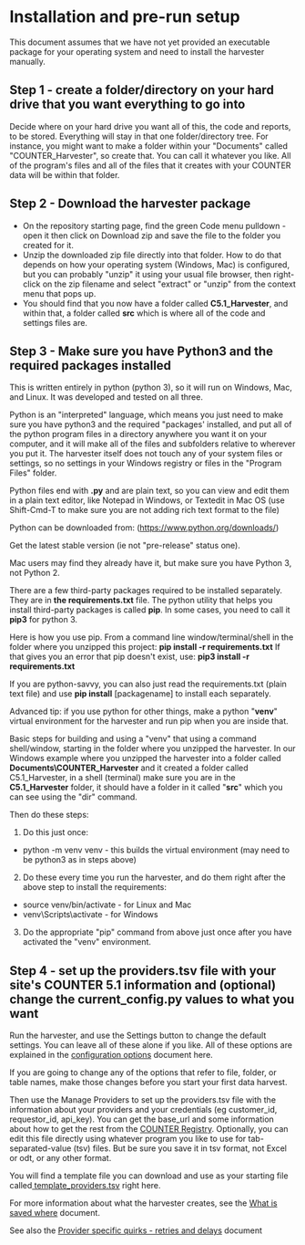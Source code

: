 # Installation and pre-run setup

This document assumes that we have not yet provided an executable package for your operating system and need to install the harvester manually.

## Step 1 - create a folder/directory on your hard drive that you want everything to go into
Decide where on your hard drive you want all of this, the code and reports, to be stored. Everything will stay in that one folder/directory tree. For instance, you might want to make a folder within your "Documents" called "COUNTER_Harvester", so create that. You can call it whatever you like. All of the program's files and all of the files that it creates with your COUNTER data will be within that folder.

## Step 2 - Download the harvester package
* On the repository starting page, find the green Code menu pulldown - open it then click on Download zip and save the file to the folder you created for it.
* Unzip the downloaded zip file directly into that folder. How to do that depends on how your operating system (Windows, Mac) is configured, but you can probably "unzip" it using your usual file browser, then right-click on the zip filename and select "extract" or "unzip" from the context menu that pops up.
* You should find that you now have a folder called **C5.1_Harvester**, and within that, a folder called **src** which is where all of the code and settings files are.
  
## Step 3 - Make sure you have Python3 and the required packages installed

This is written entirely in python (python 3), so it will run on Windows, Mac, and Linux. It was developed and tested on all three.

Python is an "interpreted" language, which means you just need to make sure you have python3 and the required "packages' installed, and put all of the python program files in a directory anywhere you want it on your computer, and it will make all of the files and subfolders relative to wherever you put it.
The harvester itself does not touch any of your system files or settings, so no settings in your Windows registry or files in the "Program Files" folder.

Python files end with **.py** and are plain text, so you can view and edit them in a plain text editor, like Notepad in Windows, 
or Textedit in Mac OS (use Shift-Cmd-T to make sure you are not adding rich text format to the file)

Python can be downloaded from: (https://www.python.org/downloads/)

Get the latest stable version (ie not "pre-release" status one).

Mac users may find they already have it, but make sure you have Python 3, not Python 2.

There are a few third-party packages required to be installed separately. They are in **the requirements.txt** file.
The python utility that helps you install third-party packages is called **pip**. In some cases, you need to call it **pip3** for python 3.

Here is how you use pip. From a command line window/terminal/shell in the folder where you unzipped this project:
**pip install -r requirements.txt**
If that gives you an error that pip doesn't exist, use:   **pip3 install -r requirements.txt**

If you are python-savvy, you can also just read the requirements.txt (plain text file) and use **pip install** [packagename] to install each separately.

Advanced tip: if you use python for other things, make a python "**venv**" virtual environment for the harvester and run pip when you are inside that.

Basic steps for building and using a "venv" that using a command shell/window, starting in the folder where you unzipped the harvester. In our Windows example where you unzipped the harvester into a folder called **Documents\COUNTER_Harvester** and it created a folder called C5.1_Harvester, in a shell (terminal) make sure you are in the **C5.1_Harvester** folder, it should have a folder in it called "**src**" which you can see using the "dir" command.

Then do these steps:

1. Do this just once:
- python -m venv venv        - this builds the virtual environment (may need to be python3 as in steps above)

2. Do these every time you run the harvester, and do them right after the above step to install the requirements:
- source venv/bin/activate    - for Linux and Mac
- venv\Scripts\activate        - for Windows

3. Do the appropriate "pip" command from above just once after you have activated the "venv" environment.


## Step 4 - set up the providers.tsv file with your site's COUNTER 5.1 information and (optional) change the current_config.py values to what you want

Run the harvester, and use the Settings button to change the default settings.  You can leave all of these alone if you like.
All of these options are explained in the [configuration options](config-options.md) document here.

If you are going to change any of the options that refer to file, folder, or table names, make those changes before you start your first data harvest.

Then use the Manage Providers to set up the providers.tsv file with the information about your providers and your credentials (eg customer_id, requestor_id, api_key).
You can get the base_url and some information about how to get the rest from the [COUNTER Registry](https://registry.countermetrics.org/). Optionally, you can edit this file directly using whatever program you like to use for tab-separated-value (tsv) files. But be sure you save it in tsv format, not Excel or odt, or any other format.

You will find a template file you can download and use as your starting file called[ template_providers.tsv](template_providers.md) right here.

For more information about what the harvester creates, see the [What is saved where](files_and_folders.md) document.

See also the [Provider specific quirks - retries and delays](provider_specific_notes.md) document





